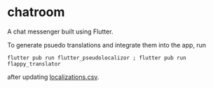 # chatroom

A chat messenger built using Flutter.

To generate psuedo translations and integrate them into the app, run

```
flutter pub run flutter_pseudolocalizor ; flutter pub run flappy_translator
```

after updating [localizations.csv](assets_dev/localizations/localizations.csv).

